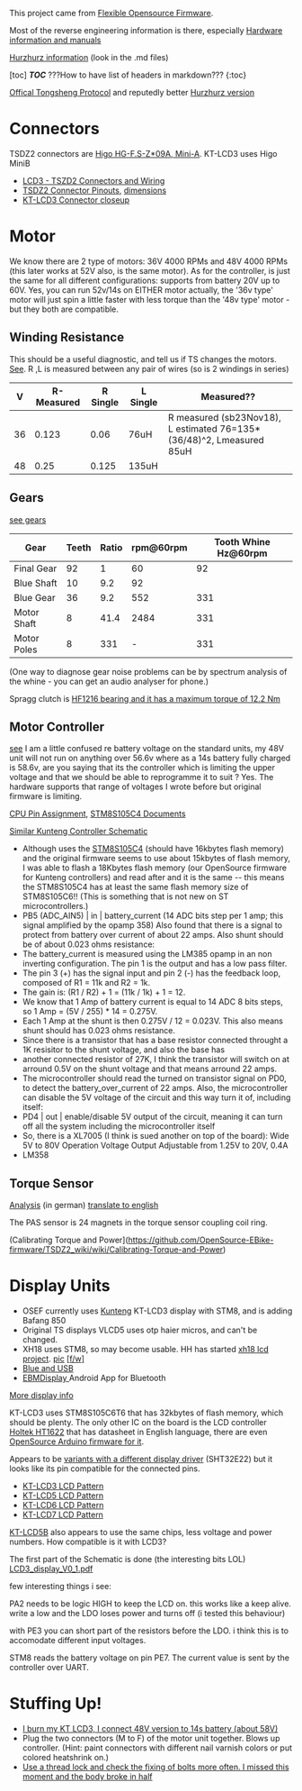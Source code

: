 This project came from [Flexible Opensource Firmware](https://opensourceebikefirmware.bitbucket.io/FLEXIBLE_OPENSOURCE_FIRMWARE.html).

Most of the reverse engineering information is there, especially [Hardware information and manuals](https://opensourceebikefirmware.bitbucket.io/development_tsdz2/)

[Hurzhurz information](https://github.com/hurzhurz/tsdz2) (look in the .md files)

[toc] ___TOC___    ???How to have list of headers in markdown???
{:toc}

[Offical Tongsheng Protocol](https://endless-sphere.com/forums/download/file.php?id=239100) and reputedly better [Hurzhurz version](https://github.com/hurzhurz/tsdz2/blob/master/serial-communication.md#motor-control-flags)

# Connectors

TSDZ2 connectors are [Higo HG-F.S-Z*09A, Mini-A](http://www.higocon.com/en/product/?24_38.html). KT-LCD3 uses Higo MiniB

* [LCD3 - TSZD2 Connectors and Wiring](https://github.com/OpenSource-EBike-firmware/TSDZ2_wiki/wiki/Wire-KT-LCD3-to-TSDZ2)
* [TSDZ2 Connector Pinouts](https://github.com/hurzhurz/tsdz2/blob/master/pinout.md), [dimensions](https://github.com/OpenSource-EBike-firmware/TSDZ2_wiki/blob/master/tsdz2-plug-dimensions.jpg)
* [KT-LCD3 Connector closeup](https://sondorsforum.com/applications/core/interface/imageproxy/imageproxy.php?img=https%3A%2F%2Fi.imgur.com%2FGqfwM0S.jpg&key=1203f163b099843d28eb7d621793818bafcc3cbc1c177a2dd9ee66a2afc4ae07)

# Motor

We know there are 2 type of motors: 36V 4000 RPMs and 48V 4000 RPMs (this later works at 52V also, is the same motor). As for the controller, is just the same for all different configurations: supports from battery 20V up to 60V. Yes, you can run 52v/14s on EITHER motor actually, the '36v type' motor will just spin a little faster with less torque than the '48v type' motor - but they both are compatible. 

## Winding Resistance
This should be a useful diagnostic, and tell us if TS changes the motors. [See](https://opensourceebikefirmware.bitbucket.io/development_tsdz2/About_Tongsheng_TSDZ2_mid_drive_motors--Motor.html). R ,L is measured between any pair of wires (so is 2 windings in series)

V | R-Measured | R Single | L Single | Measured??
-- | -- | -- | -- | --
36 | 0.123 | 0.06 | 76uH | R measured (sb23Nov18), L estimated 76=135*(36/48)^2, Lmeasured 85uH
48 | 0.25 | 0.125 | 135uH |

## Gears

[see gears](https://endless-sphere.com/forums/viewtopic.php?f=28&t=79788&p=1388947&hilit=gear+ratio#p1388947)

Gear | Teeth | Ratio | rpm@60rpm | Tooth Whine Hz@60rpm
-- | -- | -- | -- | --
Final Gear | 92 | 1 | 60 | 92
Blue Shaft | 10 | 9.2 | 92
Blue Gear | 36 | 9.2 | 552 | 331
Motor Shaft| 8 | 41.4 | 2484 | 331
Motor Poles | 8 | 331 | - | 331

(One way to diagnose gear noise problems can be by spectrum analysis of the whine - you can get an audio analyser for phone.)

Spragg clutch is [HF1216 bearing and it has a maximum torque of 12.2 Nm](https://endless-sphere.com/forums/viewtopic.php?f=28&t=79788&p=1399996&hilit=teeth+gear+ratio#p1399996)

## Motor Controller

[see](https://opensourceebikefirmware.bitbucket.io/development_tsdz2/About_Tongsheng_TSDZ2_mid_drive_motors--Motor_controller.html) I am a little confused re battery voltage on the standard units, my 48V unit will not run on anything over 56.6v where as a 14s battery fully charged is 58.6v, are you saying that its the controller which is limiting the upper voltage and that we should be able to reprogramme it to suit ? Yes. The hardware supports that range of voltages I wrote before but original firmware is limiting.

[CPU Pin Assignment](https://github.com/OpenSource-EBike-firmware/TSDZ2-Smart-EBike/blob/master/src/controller/pins.h), [STM8S105C4 Documents](https://opensourceebikefirmware.bitbucket.io/development_tsdz2/Datasheets_and_application_notes--STM8S105S4T6.html)

[Similar Kunteng Controller Schematic](https://opensourceebikefirmware.bitbucket.io/development/EmbeddedFiles/32-BMSBattery_S06S-Kuteng_EBike_motor_controller_schematic.pdf)

*  Although uses the [STM8S105C4](https://opensourceebikefirmware.bitbucket.io/development_tsdz2/Datasheets_and_application_notes--STM8S105S4T6.html) (should have 16kbytes flash memory) and the original firmware seems to use about 15kbytes of flash memory, I was able to flash a 18Kbytes flash memory (our OpenSource firmware for Kunteng controllers) and read after and it is the same -- this means the STM8S105C4 has at least the same flash memory size of STM8S105C6!! (This is something that is not new on ST microcontrollers.)
* PB5 (ADC_AIN5) | in | battery_current (14 ADC bits step per 1 amp; this signal amplified by the opamp 358)
Also found that there is a signal to protect from battery over current of about 22 amps. Also shunt should be of about 0.023 ohms resistance: 
* The battery_current is measured using the LM385 opamp in an non inverting configuration. The pin 1 is the output and has a low pass filter.
* The pin 3 (+) has the signal input and pin 2 (-) has the feedback loop, composed of R1 = 11k and R2 = 1k.
* The gain is: (R1 / R2) + 1 = (11k / 1k) + 1 = 12.
* We know that 1 Amp of battery current is equal to 14 ADC 8 bits steps, so 1 Amp = (5V / 255) * 14 = 0.275V.
* Each 1 Amp at the shunt is then 0.275V / 12 = 0.023V. This also means shunt should has 0.023 ohms resistance.
* Since there is a transistor that has a base resistor connected throught a 1K resisitor to the shunt voltage, and also the base has
* another connected resistor of 27K, I think the transistor will switch on at arround 0.5V on the shunt voltage and that means arround 22 amps.
* The microcontroller should read the turned on transistor signal on PD0, to detect the battery_over_current of 22 amps.
Also, the microcontroller can disable the 5V voltage of the circuit and this way turn it of, including itself:
* PD4 | out | enable/disable 5V output of the circuit, meaning it can turn off all the system including the microcontroller itself
* So, there is a XL7005 (I think is sued another on top of the board):
 Wide 5V to 80V Operation Voltage
 Output Adjustable from 1.25V to 20V, 0.4A
* LM358

## Torque Sensor

[Analysis](https://www.pedelecforum.de/forum/index.php?threads/funktionsprinzip-drehmomentsensor-im-mittelmotor-sfm-du-250-p-tsdz2.45029/)  (in german)
[translate to english](https://translate.google.com/translate?sl=de&tl=en&js=y&prev=_t&hl=en&ie=UTF-8&u=https%3A%2F%2Fwww.pedelecforum.de%2Fforum%2Findex.php%3Fthreads%2Ffunktionsprinzip-drehmomentsensor-im-mittelmotor-sfm-du-250-p-tsdz2.45029%2F&edit-text=)

The PAS sensor is 24 magnets in the torque sensor coupling coil ring.

(Calibrating Torque and Power](https://github.com/OpenSource-EBike-firmware/TSDZ2_wiki/wiki/Calibrating-Torque-and-Power)

# Display Units

- OSEF currently uses [Kunteng](http://www.szktdz.com) KT-LCD3 display with STM8, and is adding Bafang 850
- Original TS displays VLCD5 uses otp haier micros, and can't be changed. 
- XH18 uses STM8, so may become usable. HH has started [xh18 lcd project](https://github.com/hurzhurz/xh18lcd). [pic](https://endless-sphere.com/forums/viewtopic.php?f=28&t=79788&p=1392107&hilit=xh18#p1392107) [[f/w]](https://endless-sphere.com/forums/viewtopic.php?f=28&t=79788&p=1413918&hilit=xh18#p1413918)
- [Blue and USB](https://github.com/OpenSource-EBike-firmware/TSDZ2_wiki/wiki/Bluetooth-and-USB)
- [EBMDisplay ](http://www.wptm.hu/ebmdisplay/) Android App for Bluetooth


[More display info](https://opensourceebikefirmware.bitbucket.io/development/Motor_controllers--BMSBattery_S_series--LCD_control_panel.html)

KT-LCD3 uses STM8S105C6T6 that has 32kbytes of flash memory, which should be plenty.
The only other IC on the board is the LCD controller [Holtek HT1622](http://www.holtek.com/productdetail/-/vg/ht1622) that has datasheet in English language, there are even [OpenSource Arduino firmware for it](https://github.com/MartyMacGyver/LCD_HT1622_16SegLcd). 

Appears to be [variants with a different display driver](https://endless-sphere.com/forums/download/file.php?id=234155&mode=view) (SHT32E22) but it looks like its pin compatible for the connected pins.

- [KT-LCD3 LCD Pattern](https://encrypted-tbn0.gstatic.com/images?q=tbn:ANd9GcTTM-CTAZAUMd8RtW5SWPnMefDgj7QYZbeXzm2miu3nnYPnQ5ZL)
- [KT-LCD5 LCD Pattern](https://encrypted-tbn0.gstatic.com/images?q=tbn:ANd9GcThFBCCEStyp3k5i-E7BqNa28befkmFGdpKD2JHCAMJ5jXkLnptWw)
- [KT-LCD6 LCD Pattern](https://elektrolurchbike.de/osCommerce2.3.1Deutsch/catalog/images/schema%20lcd6.jpg)
- [KT-LCD7 LCD Pattern](https://encrypted-tbn0.gstatic.com/images?q=tbn:ANd9GcR-eJOcc26xcFJC2zRFc4qvQ3M5UXSBDFitzx-jTeZLNqAMKNjN6A)

[KT-LCD5B](https://opensourceebikefirmware.bitbucket.io/development/images/13-2.png) also appears to use the same chips, less voltage and power numbers. How compatible is it with LCD3? 

The first part of the Schematic is done (the interesting bits LOL)
 [LCD3_display_V0_1.pdf](http://52.25.253.50/forums/download/file.php?id=234642&sid=dfac13d38edaa1476f4da58a6ea999f7)

few interesting things i see:

PA2 needs to be logic HIGH to keep the LCD on. this works like a keep alive. write a low and the LDO loses power and turns off (i tested this behaviour)

with PE3 you can short part of the resistors before the LDO. i think this is to accomodate different input voltages.

STM8 reads the battery voltage on pin PE7. The current value is sent by the controller over UART. 

# Stuffing Up!

- [I burn my KT LCD3, I connect 48V version to 14s battery (about 58V)](https://endless-sphere.com/forums/viewtopic.php?f=2&t=94070&start=75#p1395703)
- Plug the two connectors (M to F) of the motor unit together. Blows up controller. (Hint: paint connectors with different nail varnish colors or put colored heatshrink on.)
- [Use a thread lock and check the fixing of bolts more often. I missed this moment and the body broke in half](https://endless-sphere.com/forums/viewtopic.php?f=28&t=79788&start=2750#p1395963)

